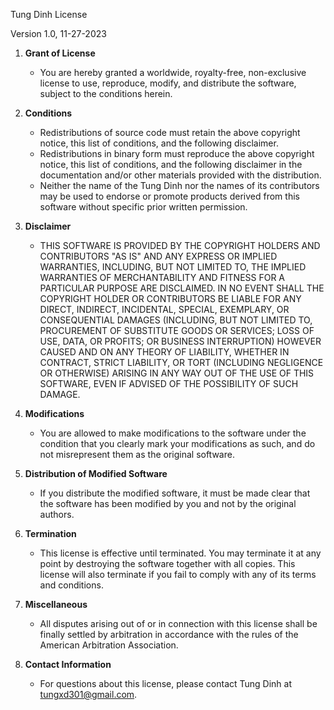 Tung Dinh License

Version 1.0, 11-27-2023

1. **Grant of License**
   - You are hereby granted a worldwide, royalty-free, non-exclusive license to use, reproduce, modify, and distribute the software, subject to the conditions herein.

2. **Conditions**
   - Redistributions of source code must retain the above copyright notice, this list of conditions, and the following disclaimer.
   - Redistributions in binary form must reproduce the above copyright notice, this list of conditions, and the following disclaimer in the documentation and/or other materials provided with the distribution.
   - Neither the name of the Tung Dinh nor the names of its contributors may be used to endorse or promote products derived from this software without specific prior written permission.

3. **Disclaimer**
   - THIS SOFTWARE IS PROVIDED BY THE COPYRIGHT HOLDERS AND CONTRIBUTORS "AS IS" AND ANY EXPRESS OR IMPLIED WARRANTIES, INCLUDING, BUT NOT LIMITED TO, THE IMPLIED WARRANTIES OF MERCHANTABILITY AND FITNESS FOR A PARTICULAR PURPOSE ARE DISCLAIMED. IN NO EVENT SHALL THE COPYRIGHT HOLDER OR CONTRIBUTORS BE LIABLE FOR ANY DIRECT, INDIRECT, INCIDENTAL, SPECIAL, EXEMPLARY, OR CONSEQUENTIAL DAMAGES (INCLUDING, BUT NOT LIMITED TO, PROCUREMENT OF SUBSTITUTE GOODS OR SERVICES; LOSS OF USE, DATA, OR PROFITS; OR BUSINESS INTERRUPTION) HOWEVER CAUSED AND ON ANY THEORY OF LIABILITY, WHETHER IN CONTRACT, STRICT LIABILITY, OR TORT (INCLUDING NEGLIGENCE OR OTHERWISE) ARISING IN ANY WAY OUT OF THE USE OF THIS SOFTWARE, EVEN IF ADVISED OF THE POSSIBILITY OF SUCH DAMAGE.

4. **Modifications**
   - You are allowed to make modifications to the software under the condition that you clearly mark your modifications as such, and do not misrepresent them as the original software.

5. **Distribution of Modified Software**
   - If you distribute the modified software, it must be made clear that the software has been modified by you and not by the original authors.

6. **Termination**
   - This license is effective until terminated. You may terminate it at any point by destroying the software together with all copies. This license will also terminate if you fail to comply with any of its terms and conditions.

7. **Miscellaneous**
   - All disputes arising out of or in connection with this license shall be finally settled by arbitration in accordance with the rules of the American Arbitration Association.

8. **Contact Information**
   - For questions about this license, please contact Tung Dinh at tungxd301@gmail.com.

